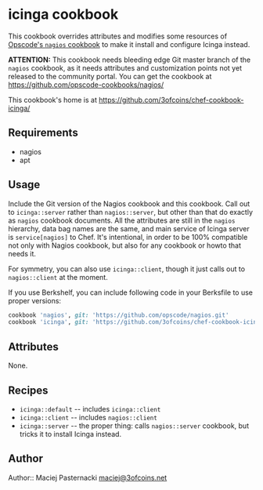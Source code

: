 icinga cookbook
===============

This cookbook overrides attributes and modifies some resources of
[Opscode's `nagios` cookbook](http://community.opscode.com/cookbooks/nagios)
to make it install and configure Icinga instead.

**ATTENTION:** This cookbook needs bleeding edge Git master branch of
the `nagios` cookbook, as it needs attributes and customization points
not yet released to the community portal. You can get the cookbook at
https://github.com/opscode-cookbooks/nagios/

This cookbook's home is at https://github.com/3ofcoins/chef-cookbook-icinga/

Requirements
------------

 * nagios
 * apt

Usage
-----

Include the Git version of the Nagios cookbook and this cookbook. Call
out to `icinga::server` rather than `nagios::server`, but other than
that do exactly as `nagios` cookbook documents. All the attributes are
still in the `nagios` hierarchy, data bag names are the same, and main
service of Icinga server is `service[nagios]` to Chef. It's
intentional, in order to be 100% compatible not only with Nagios
cookbook, but also for any cookbook or howto that needs it.

For symmetry, you can also use `icinga::client`, though it just calls
out to `nagios::client` at the moment.

If you use Berkshelf, you can include following code in your Berksfile
to use proper versions:

```ruby
cookbook 'nagios', git: 'https://github.com/opscode/nagios.git'
cookbook 'icinga', git: 'https://github.com/3ofcoins/chef-cookbook-icinga.git'
```

Attributes
----------

None.

Recipes
-------

 * `icinga::default` -- includes `icinga::client`
 * `icinga::client` -- includes `nagios::client`
 * `icinga::server` -- the proper thing: calls `nagios::server`
   cookbook, but tricks it to install Icinga instead.

Author
------

Author:: Maciej Pasternacki <maciej@3ofcoins.net>
